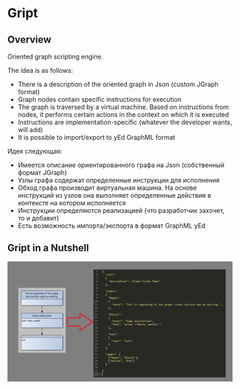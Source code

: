 # Gript

## Overview

Oriented graph scripting engine.

The idea is as follows:
- There is a description of the oriented graph in Json (custom JGraph format)
- Graph nodes contain specific instructions for execution
- The graph is traversed by a virtual machine. Based on instructions from nodes, it performs certain actions in the context on which it is executed
- Instructions are implementation-specific (whatever the developer wants, will add)
- It is possible to import/export to yEd GraphML format

Идея следующая:
- Имеется описание ориентированного графа на Json (собственный формат JGraph)
- Узлы графа содержат определенные инструкции для исполнения
- Обход графа производит виртуальная машина. На основе инструкций из узлов она выполняет определенные действия в контексте на котором исполняется
- Инструкции определяются реализацией (что разработчик захочет, то и добавит)
- Есть возможность импорта/экспорта в формат GraphML yEd

## Gript in a Nutshell

![Gript_in_anutshell](Gript_in_anutshell.png)

